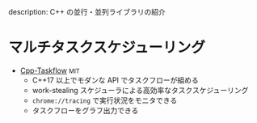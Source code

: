 description: C++ の並行・並列ライブラリの紹介

# マルチタスクスケジューリング

- [Cpp-Taskflow](https://github.com/cpp-taskflow/cpp-taskflow) <small>MIT</small>
    - C++17 以上でモダンな API でタスクフローが組める
    - work-stealing スケジューラによる高効率なタスクスケジューリング
    - `chrome://tracing` で実行状況をモニタできる
    - タスクフローをグラフ出力できる
